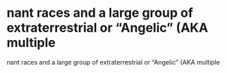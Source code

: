 # nant races and a large group of extraterrestrial or “Angelic” (AKA multiple

nant races and a large group of extraterrestrial or “Angelic” (AKA multiple
